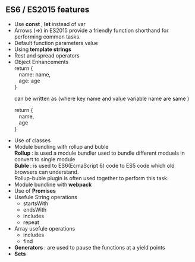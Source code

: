 <h2> ES6 / ES2015 features  </h2> 

<ul>
   <li> Use <b> const </b>, <b> let </b> instead of var </li>
<li> Arrows (=>) in ES2015 provide a friendly function shorthand for performing common tasks.  </li>
<li> Default function parameters value </li>
<li> Using<b> template strings </B> </li>
<li> Rest and spread operators </li>
<li> Object Enhancements <br>
   return { <br>
   &nbsp;&nbsp;
   name: name, <br>
   &nbsp;&nbsp;
   age: age<br>
   }
   
   can be written as (where key name and value variable name are same )
   <br>
   
   return { <br>
   &nbsp;&nbsp;
   name,<br>
   &nbsp;&nbsp;
   age<br>
   }
   
   <li> Use of classes </li>
   <li>Module bundling with rollup and buble
   <br>
   <b>Rollup </B>: is used a module bundler used to bundle different moduels in convert to single module
   <br>
   <b> Buble </B> : is used to ES6(EcmaScript 6) code to ES5 code which old browsers can understand.
   <br>
   Rollup-buble plugin is often used together to perform this task.
   </li>
   <li> Module bundline with<B> webpack</B> </li>
   <li> Use of <B> Promises </B> </li>
   <li> Usefule String operations 
    <ul>
    <li> startsWith</li>
    <li> endsWith </li>
    <li> includes </li>
    <li> repeat </li>
  </ul> </li>
  <li> Array usefule operations
  <ul>
  <li> includes </li>
  <li> find </li>
  </ul
  </li>
  <li> <b> Generators </B> : are used to pause the functions at a yield points</li>
  <li> <b> Sets </B> </li>
    
   
   

</ul>
